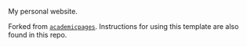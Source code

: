 My personal website. 

Forked from [`academicpages`](https://github.com/academicpages/academicpages.github.io). Instructions for using this template are also found in this repo. 

